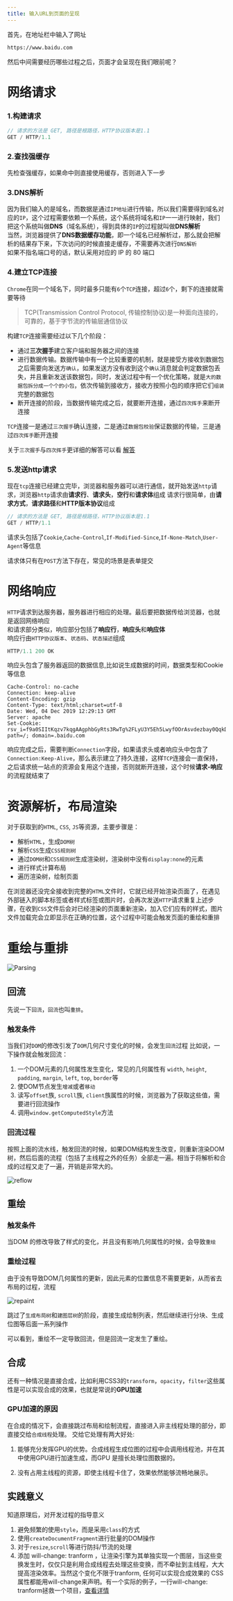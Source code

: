 ```yaml
---
title: 输入URL到页面的呈现
---
```

首先，在地址栏中输入了网址
```html
https://www.baidu.com
```
然后中间需要经历哪些过程之后，页面才会呈现在我们眼前呢？
# 网络请求
### 1.构建请求
```js
// 请求的方法是 GET, 路径是根路径，HTTP协议版本是1.1
GET / HTTP/1.1
```
### 2.查找强缓存
先检查强缓存，如果命中则直接使用缓存，否则进入下一步

### 3.DNS解析
因为我们输入的是域名，而数据是通过`IP地址`进行传输，所以我们需要得到域名对应的`IP`，这个过程需要依赖一个系统，这个系统将域名和`IP`一一进行映射，我们把这个系统叫做**DNS**（域名系统），得到具体的`IP`的过程就叫做**DNS解析**  
当然，浏览器提供了**DNS数据缓存功能**，即一个域名已经解析过，那么就会把解析的结果存下来，下次访问的时候直接走缓存，不需要再次进行`DNS解析`  
如果不指名端口号的话，默认采用对应的 IP 的 80 端口

### 4.建立TCP连接
`Chrome`在同一个域名下，同时最多只能有`6`个`TCP`连接，超过`6`个，剩下的连接就需要等待
> TCP(Transmission Control Protocol, 传输控制协议)是一种面向连接的，可靠的，基于字节流的传输层通信协议

构建`TCP`连接需要经过以下几个阶段：
  + 通过**三次握手**建立客户端和服务器之间的连接
  + 进行数据传输。数据传输中有一个比较重要的机制，就是接受方接收到数据包之后需要向发送方`确认`，如果发送方没有收到这个`确认`消息就会判定数据包丢失，并且重新发送该数据包，同时，发送过程中有一个优化策略，就是`大的数据包拆分成一个个的小包`，依次传输到接收方，接收方按照小包的顺序把它们`组装`完整的数据包
  + 断开连接的阶段，当数据传输完成之后，就要断开连接，通过`四次挥手`来断开连接

`TCP`连接一是通过`三次握手`确认连接，二是通过`数据包校验`保证数据的传输，三是通过`四次挥手`断开连接

关于`三次握手`与`四次挥手`更详细的解答可以看 [解答](https://zhuanlan.zhihu.com/p/86426969)

### 5.发送http请求
现在`tcp`连接已经建立完毕，浏览器和服务器可以进行通信，就开始发送`http`请求，浏览器`http`请求由**请求行**、**请求头**，**空行**和**请求体**组成
请求行很简单，由**请求方式**，**请求路径**和**HTTP版本协议**组成
```js
// 请求的方法是 GET, 路径是根路径，HTTP协议版本是1.1
GET / HTTP/1.1
```
请求头包括了`Cookie`,`Cache-Control`,`If-Modified-Since`,`If-None-Match`,`User-Agent`等信息

请求体只有在`POST`方法下存在，常见的场景是表单提交

# 网络响应
`HTTP`请求到达服务器，服务器进行相应的处理。最后要把数据传给浏览器，也就是返回网络响应  
和请求部分类似，响应部分包括了**响应行**，**响应头**和**响应体**  
响应行由`HTTP协议版本`、`状态码`、`状态描述`组成

```js
HTTP/1.1 200 OK
```  
响应头包含了服务器返回的数据信息,比如说生成数据的时间，数据类型和Cookie等信息
```
Cache-Control: no-cache
Connection: keep-alive
Content-Encoding: gzip
Content-Type: text/html;charset=utf-8
Date: Wed, 04 Dec 2019 12:29:13 GMT
Server: apache
Set-Cookie: rsv_i=f9a0SIItKqzv7kqgAAgphbGyRts3RwTg%2FLyU3Y5Eh5LwyfOOrAsvdezbay0QqkDqFZ0DfQXby4wXKT8Au8O7ZT9UuMsBq2k; path=/; domain=.baidu.com

```

响应完成之后，需要判断`Connection`字段，如果请求头或者响应头中包含了`Connection:Keep-Alive`，那么表示建立了持久连接，这样`TCP`连接会一直保持，之后请求统一站点的资源会复用这个连接，否则就断开连接，这个时候**请求-响应**的流程就结束了

# 资源解析，布局渲染
对于获取到的`HTML`, `CSS`, `JS`等资源，主要步骤是：  
  + 解析`HTML`，生成`DOM树`
  + 解析`CSS`生成`CSS规则树`
  + 通过`DOM树`和`CSS规则树`生成渲染树，渲染树中没有`display:none`的元素
  + 进行样式计算布局
  + 遍历渲染树，绘制页面

在浏览器还没完全接收到完整的`HTML`文件时，它就已经开始渲染页面了，在遇见外部链入的脚本标签或者样式标签或图片时，会再次发送`HTTP`请求重复上述步骤，在收到`CSS`文件后会对已经渲染的页面重新渲染，加入它们应有的样式，图片文件加载完会立即显示在正确的位置，这个过程中可能会触发页面的重绘和重排  

# 重绘与重排

<img class="custom" :src="$withBase('/Parsing.png')" alt="Parsing">  

## 回流
先说一下`回流`，`回流`也叫`重排`。

### 触发条件
当我们对`DOM`的修改引发了`DOM`几何尺寸变化的时候，会发生`回流`过程
比如说，一下操作就会触发回流：
  1. 一个DOM元素的几何属性发生变化，常见的几何属性有 `width`, `height`, `padding`, `margin`, `left`, `top`, `border`等
  2. 使DOM节点发生`增减`或者`移动`
  3. 读写`offset`族, `scroll`族, `client`族属性的时候，浏览器为了获取这些值，需要进行回流操作
  4. 调用`window.getComputedStyle`方法

### 回流过程
按照上面的流水线，触发回流的时候，如果DOM结构发生改变，则重新渲染DOM树，然后后面的流程（包括了主线程之外的任务）全部走一遍。相当于将解析和合成的过程又走了一遍，开销是非常大的。

<img class="custom" :src="$withBase('/reflow.png')" alt="reflow"> 

## 重绘
### 触发条件
当DOM 的修改导致了样式的变化，并且没有影响几何属性的时候，会导致`重绘`

### 重绘过程
由于没有导致DOM几何属性的更新，因此元素的位置信息不需要更新，从而省去布局的过程，流程

<img class="custom" :src="$withBase('/repaint.png')" alt="repaint"> 

跳过了`生成布局树`和`建图层树`的阶段，直接生成绘制列表，然后继续进行分块、生成位图等后面一系列操作  

可以看到，重绘不一定导致回流，但是回流一定发生了重绘。

## 合成
还有一种情况是直接合成，比如利用CSS3的`transform`，`opacity`，`filter`这些属性是可以实现合成的效果，也就是常说的**GPU加速**

### GPU加速的原因
在合成的情况下，会直接跳过布局和绘制流程，直接进入非主线程处理的部分，即直接交给`合成线程`处理。
交给它处理有两大好处:

  1. 能够充分发挥GPU的优势。合成线程生成位图的过程中会调用线程池，并在其中使用GPU进行加速生成，而GPU 是擅长处理位图数据的。

  2. 没有占用主线程的资源，即使主线程卡住了，效果依然能够流畅地展示。

## 实践意义
知道原理后，对开发过程的指导意义
  1. 避免频繁的使用`style`，而是采用`class`的方式
  2. 使用`createDocumentFragment`进行批量的DOM操作
  3. 对于`resize`,`scroll`等进行防抖/节流的处理
  4. 添加 will-change: tranform ，让渲染引擎为其单独实现一个图层，当这些变换发生时，仅仅只是利用合成线程去处理这些变换，而不牵扯到主线程，大大提高渲染效率。当然这个变化不限于tranform, 任何可以实现合成效果的 CSS 属性都能用will-change来声明。有一个实际的例子，一行will-change: tranform拯救一个项目，[查看详情](https://juejin.im/post/5da52531518825094e373372)